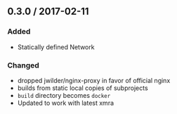 ##  0.3.0 / 2017-02-11

### Added
* Statically defined Network

### Changed
* dropped jwilder/nginx-proxy in favor of official nginx
* builds from static local copies of subprojects
* `build` directory becomes `docker`
* Updated to work with latest xmra